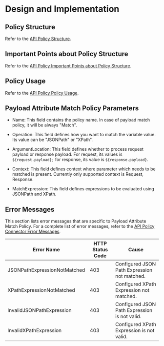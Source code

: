 ﻿---
sidebar_position: 2
---

# Design and Implementation

<head>
  <meta name="guidename" content="API Management"/>
  <meta name="context" content="GUID-355cb68a-1c61-481e-912b-b6e7949a5bda"/>
</head>

## Policy Structure

Refer to the [API Policy Structure](../Design_and_implementation_7.md).

## Important Points about Policy Structure

Refer to the [API Policy Important Points about Policy Structure](../Design_and_implementation_7.md). 

## Policy Usage

Refer to the [API Policy Policy Usage](../Usage_7.md).

## Payload Attribute Match Policy Parameters

- Name: This field contains the policy name. In case of payload match policy, it will be always "Match". 

- Operation: This field defines how you want to match the variable value. Its value can be "JSONPath" or "XPath".

- ArgumentLocation: This field defines whether to process request payload or response payload. For request, its values is `${request.payload};` for response, its value is `${response.payload}`. 

- Context: This field defines context where parameter which needs to be matched is present. Currently only supported context is Request, Response. 

- MatchExpression: This field defines expressions to be evaluated using JSONPath and XPath.

## Error Messages

This section lists error messages that are specific to Payload Attribute Match Policy. For a complete list of error messages, refer to the [API Policy Connector Error Messages](../JWTClaimsVerificationPolicy/Design_and_implementation_12.md). 

|**Error Name** |**HTTP Status Code** |**Cause** |
| ----- | ----- | ----- |
|JSONPathExpressionNotMatched |403 |Configured JSON Path Expression not matched. |
|XPathExpressionNotMatched|403 |Configured XPath Expression not matched. |
|InvalidJSONPathExpression |403 |Configured JSON Path Expression is not valid. |
|InvalidXPathExpression|403 |Configured XPath Expression is not valid. |

